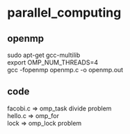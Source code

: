 # parallel_computing

## openmp  
sudo apt-get gcc-multilib   
export OMP_NUM_THREADS=4  
gcc -fopenmp openmp.c -o openmp.out  


## code 
facobi.c => omp_task  divide problem  
hello.c => omp_for  
lock => omp_lock problem  

